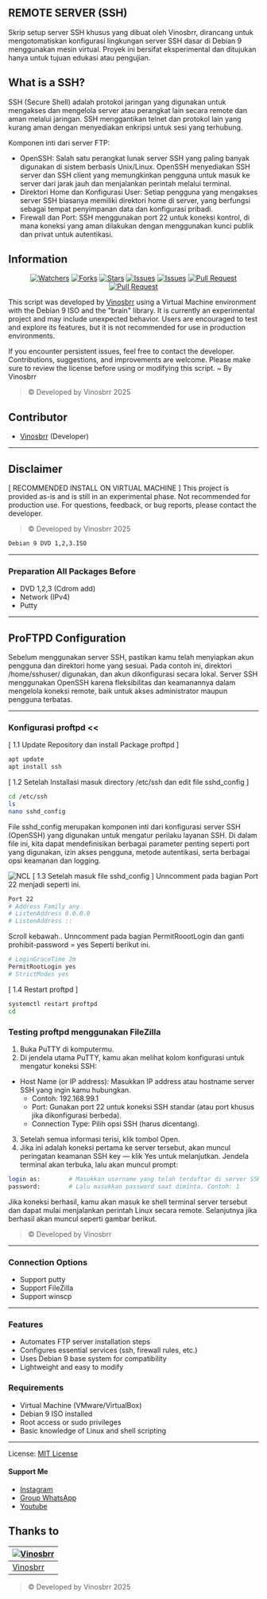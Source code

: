 ## REMOTE SERVER (SSH)
Skrip setup server SSH khusus yang dibuat oleh Vinosbrr, dirancang untuk mengotomatiskan konfigurasi lingkungan server SSH dasar di Debian 9 menggunakan mesin virtual. Proyek ini bersifat eksperimental dan ditujukan hanya untuk tujuan edukasi atau pengujian.

## What is a SSH?
SSH (Secure Shell) adalah protokol jaringan yang digunakan untuk mengakses dan mengelola server atau perangkat lain secara remote dan aman melalui jaringan. SSH menggantikan telnet dan protokol lain yang kurang aman dengan menyediakan enkripsi untuk sesi yang terhubung.

Komponen inti dari server FTP:
- OpenSSH: Salah satu perangkat lunak server SSH yang paling banyak digunakan di sistem berbasis Unix/Linux. OpenSSH menyediakan SSH server dan SSH client yang memungkinkan pengguna untuk masuk ke server dari jarak jauh dan menjalankan perintah melalui terminal.
- Direktori Home dan Konfigurasi User: Setiap pengguna yang mengakses server SSH biasanya memiliki direktori home di server, yang 
berfungsi sebagai tempat penyimpanan data dan konfigurasi pribadi.
- Firewall dan Port: SSH menggunakan port 22 untuk koneksi kontrol, di mana koneksi yang aman dilakukan dengan menggunakan kunci publik dan privat untuk autentikasi.

## Information

<div align="center">
<a href="https://github.com/vinosbrr/Sbrr-Bot/watchers"><img title="Watchers" src="https://img.shields.io/github/watchers/vinosbrr/Sbrr-Bot?label=Watchers&color=green&style=flat-square"></a>
<a href="https://github.com/vinosbrr/Sbrr-Bot/network/members"><img title="Forks" src="https://img.shields.io/github/forks/vinosbrr/Sbrr-Bot?label=Forks&color=blue&style=flat-square"></a>
<a href="https://github.com/vinosbrr/Sbrr-Bot/stargazers"><img title="Stars" src="https://img.shields.io/github/stars/vinosbrr/Sbrr-Bot?label=Stars&color=yellow&style=flat-square"></a>
<a href="https://github.com/vinosbrr/Sbrr-Bot/issues"><img title="Issues" src="https://img.shields.io/github/issues/vinosbrr/Sbrr-Bot?label=Issues&color=success&style=flat-square"></a>
<a href="https://github.com/vinosbrr/Sbrr-Bot/issues?q=is%3Aissue+is%3Aclosed"><img title="Issues" src="https://img.shields.io/github/issues-closed/vinosbrr/Sbrr-Bot?label=Issues&color=red&style=flat-square"></a>
<a href="https://github.com/vinosbrr/Sbrr-Bot/pulls"><img title="Pull Request" src="https://img.shields.io/github/issues-pr/vinosbrr/Sbrr-Bot?label=PullRequest&color=success&style=flat-square"></a>
<a href="https://github.com/vinosbrr/Sbrr-Bot/pulls?q=is%3Apr+is%3Aclosed"><img title="Pull Request" src="https://img.shields.io/github/issues-pr-closed/vinosbrr/Sbrr-Bot?label=PullRequest&color=red&style=flat-square"></a>
</div>



This script was developed by [Vinosbrr](https://github.com/vinosbrr) using a Virtual Machine environment with the Debian 9 ISO and the "brain" library. It is currently an experimental project and may include unexpected behavior. Users are encouraged to test and explore its features, but it is not recommended for use in production environments.

If you encounter persistent issues, feel free to contact the developer. Contributions, suggestions, and improvements are welcome. Please make sure to review the license before using or modifying this script. ~ By Vinosbrr
> © Developed by Vinosbrr 2025

## Contributor
- [Vinosbrr](https://github.com/vinosbrr) (Developer)


---
## Disclaimer
[ RECOMMENDED INSTALL ON VIRTUAL MACHINE ]
This project is provided as-is and is still in an experimental phase. Not recommended for production use. For questions, feedback, or bug reports, please contact the developer.
> © Developed by Vinosbrr 2025
```bash
Debian 9 DVD 1,2,3.ISO
```

---
### Preparation All Packages Before 
- DVD 1,2,3 (Cdrom add) 
- Network (IPv4)
- Putty

---
## ProFTPD Configuration
Sebelum menggunakan server SSH, pastikan kamu telah menyiapkan akun pengguna dan direktori home yang sesuai. Pada contoh ini, direktori /home/sshuser/ digunakan, dan akun dikonfigurasi secara lokal. Server SSH menggunakan OpenSSH karena fleksibilitas dan keamanannya dalam mengelola koneksi remote, baik untuk akses administrator maupun pengguna terbatas.

---
###  Konfigurasi proftpd <<
[ 1.1 Update Repository dan install Package proftpd ]
```bash
apt update
apt install ssh
```

[ 1.2 Setelah Installasi masuk directory /etc/ssh dan edit file sshd_config ]

```bash
cd /etc/ssh
ls
nano sshd_config
```
File sshd_config merupakan komponen inti dari konfigurasi server SSH (OpenSSH) yang digunakan untuk mengatur perilaku layanan SSH. Di dalam file ini, kita dapat mendefinisikan berbagai parameter penting seperti port yang digunakan, izin akses pengguna, metode autentikasi, serta berbagai opsi keamanan dan logging.

![NCL](images/ncl.png)
[ 1.3 Setelah masuk  file sshd_config ]
Unncomment pada bagian Port 22  menjadi seperti ini.
```bash
Port 22
# Address Family any
# ListenAddress 0.0.0.0
# ListenAddress ::
```
Scroll kebawah.. Unncomment pada bagian PermitRoootLogin dan ganti prohibit-password = yes Seperti berikut ini.  
```bash
# LoginGraceTime 2m
PermitRootLogin yes
# StrictModes yes
```
[ 1.4 Restart proftpd ]
```bash
systemctl restart proftpd
cd
```



### Testing proftpd menggunakan FileZilla
1. Buka PuTTY di komputermu.
2. Di jendela utama PuTTY, kamu akan melihat kolom konfigurasi untuk mengatur koneksi SSH:
  - Host Name (or IP address): Masukkan IP address atau hostname server SSH yang ingin kamu hubungkan.
    - Contoh: 192.168.99.1
    - Port: Gunakan port 22 untuk koneksi SSH standar (atau port khusus jika dikonfigurasi berbeda).
    - Connection Type: Pilih opsi SSH (harus dicentang).
3. Setelah semua informasi terisi, klik tombol Open.
4. Jika ini adalah koneksi pertama ke server tersebut, akan muncul peringatan keamanan SSH key — klik Yes untuk melanjutkan.
Jendela terminal akan terbuka, lalu akan muncul prompt:
``` bash
login as:        # Masukkan username yang telah terdaftar di server SSH. Contoh: usermu
password:        # Lalu masukkan password saat diminta. Contoh: 1
```
Jika koneksi berhasil, kamu akan masuk ke shell terminal server tersebut dan dapat mulai menjalankan perintah Linux secara remote.
Selanjutnya jika berhasil akan muncul seperti gambar berikut.

> © Developed by Vinosbrr
---
### Connection Options
- Support putty
- Support FileZilla
- Support winscp

---
### Features 
- Automates FTP server installation steps
- Configures essential services (ssh, firewall rules, etc.)
- Uses Debian 9 base system for compatibility
- Lightweight and easy to modify

### Requirements
- Virtual Machine (VMware/VirtualBox)
- Debian 9 ISO installed
- Root access or sudo privileges
- Basic knowledge of Linux and shell scripting
  
---
License: [MIT License](../LICENSE)

#### Support Me
- [Instagram](https://www.instagram.com/vinosbrr?igsh=MWJ6dXU1eXdzdWcwbw==)
- [Group WhatsApp](https://chat.whatsapp.com/KZmCzNMege942CH7qa7176)
- [Youtube](https://youtube.com/@wongesbrr?si=RQbf8_FRIju8ACCU)


## Thanks to
| [![Vinosbrr](https://github.com/vinosbrr.png?size=100)](https://github.com/vinosbrr)
| --- | 
| [Vinosbrr](https://github.com/vinosbrr) |
> © Developed by Vinosbrr 2025




